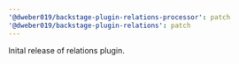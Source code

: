 ```yaml
---
'@dweber019/backstage-plugin-relations-processor': patch
'@dweber019/backstage-plugin-relations': patch
---
```


Inital release of relations plugin.
